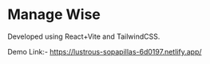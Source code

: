 # Manage Wise

Developed using React+Vite and TailwindCSS.

Demo Link:- https://lustrous-sopapillas-6d0197.netlify.app/
